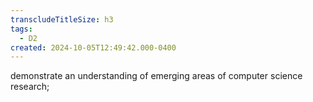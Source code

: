 ```yaml
---
transcludeTitleSize: h3
tags:
  - D2
created: 2024-10-05T12:49:42.000-0400
---
```

demonstrate an understanding of emerging areas of computer science research;